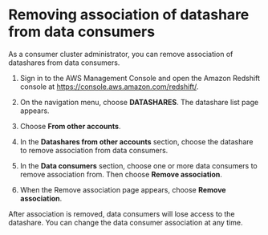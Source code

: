 # Removing association of datashare from data consumers<a name="disassociate-datashare-console"></a>

As a consumer cluster administrator, you can remove association of datashares from data consumers\.

1. Sign in to the AWS Management Console and open the Amazon Redshift console at [https://console\.aws\.amazon\.com/redshift/](https://console.aws.amazon.com/redshift/)\.

1. On the navigation menu, choose **DATASHARES**\. The datashare list page appears\.

1. Choose **From other accounts**\.

1. In the **Datashares from other accounts** section, choose the datashare to remove association from data consumers\.

1. In the **Data consumers** section, choose one or more data consumers to remove association from\. Then choose **Remove association**\.

1. When the Remove association page appears, choose **Remove association**\.

After association is removed, data consumers will lose access to the datashare\. You can change the data consumer association at any time\.